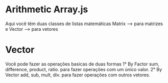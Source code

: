 # Arithmetic Array.js
Aqui você têm duas classes de listas matemáticas Matrix --> para matrizes e Vector --> para vetores
# Vector
Você pode fazer as operações basicas de duas formas
1° By Factor
  sum, difference, product, ratio.
  para fazer operações com um único valor.
2° By Vector
  add, sub, mult, div.
  para fazer operações com outros vetores.
